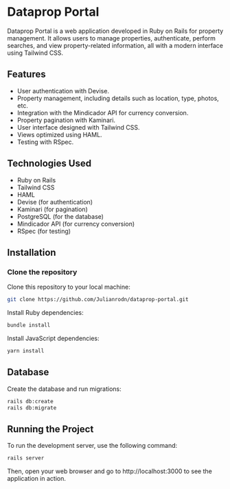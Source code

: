 # Dataprop Portal

Dataprop Portal is a web application developed in Ruby on Rails for property management. It allows users to manage properties, authenticate, perform searches, and view property-related information, all with a modern interface using Tailwind CSS.

## Features
* User authentication with Devise.
* Property management, including details such as location, type, photos, etc.
* Integration with the Mindicador API for currency conversion.
* Property pagination with Kaminari.
* User interface designed with Tailwind CSS.
* Views optimized using HAML.
* Testing with RSpec.

## Technologies Used
* Ruby on Rails
* Tailwind CSS
* HAML
* Devise (for authentication)
* Kaminari (for pagination)
* PostgreSQL (for the database)
* Mindicador API (for currency conversion)
* RSpec (for testing)

## Installation

### Clone the repository

Clone this repository to your local machine:
```bash
git clone https://github.com/Julianrodn/dataprop-portal.git

```

Install Ruby dependencies:
```bash
bundle install
```

Install JavaScript dependencies:
```bash
yarn install
```

## Database
Create the database and run migrations:
```bash
rails db:create
rails db:migrate
```

## Running the Project

To run the development server, use the following command:
```bash
rails server
```

Then, open your web browser and go to http://localhost:3000 to see the application in action.
